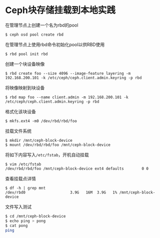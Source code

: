 # Ceph块存储挂载到本地实践

在管理节点上创建一个名为rbd的pool

```
$ ceph osd pool create rbd

```

在管理节点上使用rbd命令初始化pool以供RBD使用

```
$ rbd pool init rbd

```

创建一个块设备映像

```
$ rbd create foo --size 4096 --image-feature layering -m 192.168.200.101 -k /etc/ceph/ceph.client.admin.keyring -p rbd

```

将映像映射到块设备

```
$ rbd map foo --name client.admin -m 192.168.200.101 -k /etc/ceph/ceph.client.admin.keyring -p rbd

```

格式化该块设备

```
$ mkfs.ext4 -m0 /dev/rbd/rbd/foo

```

挂载文件系统

```
$ mkdir /mnt/ceph-block-device
$ mount /dev/rbd/rbd/foo /mnt/ceph-block-device

```

将如下内容写入`/etc/fstab`，开机自动挂载

```
$ vim /etc/fstab
/dev/rbd/rbd/foo /mnt/ceph-block-device ext4 defaults        0 0

```

查看挂载点详情

```
$ df -h | grep mnt
/dev/rbd0                    3.9G   16M  3.9G   1% /mnt/ceph-block-device

```

文件写入测试

```bash
$ cd /mnt/ceph-block-device
$ echo ping > pong
$ cat pong
ping
```